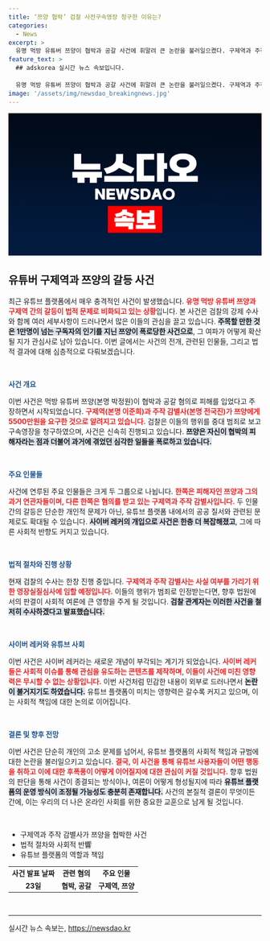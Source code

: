```yaml
---
title: ‘쯔양 협박’ 검찰 사전구속영장 청구한 이유는?
categories:
  - News
excerpt: >
  유명 먹방 유튜버 쯔양이 협박과 공갈 사건에 휘말려 큰 논란을 불러일으켰다. 구제역과 주작 감별사가 쯔양에게 5500만원을 갈취한 혐의를 받고 있으며, 검찰은 이들의 구속 영장을 청구했다. 사건의 진실은 과연 무엇일까?
feature_text: >
  ## adskorea 실시간 뉴스 속보입니다.

  유명 먹방 유튜버 쯔양이 협박과 공갈 사건에 휘말려 큰 논란을 불러일으켰다. 구제역과 주작 감별사가 쯔양에게 5500만원을 갈취한 혐의를 받고 있으며, 검찰은 이들의 구속 영장을 청구했다. 사건의 진실은 과연 무엇일까?
image: '/assets/img/newsdao_breakingnews.jpg'
---
```


<p><img src="/assets/img/newsdao_breakingnews.jpg" alt="adskorea 속보" /></p>

<h2 data-ke-size="size26">유튜버 구제역과 쯔양의 갈등 사건</h2>

<p data-ke-size="size16">최근 유튜브 플랫폼에서 매우 충격적인 사건이 발생했습니다. <b><span style="color: #ee2323;">유명 먹방 유튜버 쯔양과 구제역 간의 갈등이 법적 문제로 비화되고 있는 상황</span></b>입니다. 본 사건은 검찰의 강제 수사와 함께 여러 세부사항이 드러나면서 많은 이들의 관심을 끌고 있습니다. <b><span style="background-color: #21538527;">주목할 만한 것은 1만명이 넘는 구독자의 인기를 지닌 쯔양이 폭로당한 사건으로</span></b>, 그 여파가 어떻게 확산될 지가 관심사로 남아 있습니다. 이번 글에서는 사건의 전개, 관련된 인물들, 그리고 법적 결과에 대해 심층적으로 다뤄보겠습니다.</p>

<p data-ke-size="size16">&nbsp;</p>

<p><b><span style="color: #1a5490;">사건 개요</span></b></p>

<p data-ke-size="size16">이번 사건은 먹방 유튜버 쯔양(본명 박정원)이 협박과 공갈 혐의로 피해를 입었다고 주장하면서 시작되었습니다. <b><span style="color: #ee2323;">구제역(본명 이준희)과 주작 감별사(본명 전국진)가 쯔양에게 5500만원을 요구한 것으로 알려지고 있습니다.</span></b> 검찰은 이들의 행위를 중대 범죄로 보고 구속영장을 청구하였으며, 사건은 신속히 진행되고 있습니다. <b><span style="background-color: #21538527;">쯔양은 자신이 협박의 피해자라는 점과 더불어 과거에 겪었던 심각한 일들을 폭로하고 있습니다.</span></b></p>

<p data-ke-size="size16">&nbsp;</p>

<p><b><span style="color: #1a5490;">주요 인물들</span></b></p>

<p data-ke-size="size16">사건에 연루된 주요 인물들은 크게 두 그룹으로 나뉩니다. <b><span style="color: #ee2323;">한쪽은 피해자인 쯔양과 그의 과거 연관자들이며, 다른 한쪽은 혐의를 받고 있는 구제역과 주작 감별사입니다.</span></b> 두 인물 간의 갈등은 단순한 개인적 문제가 아닌, 유튜브 플랫폼 내에서의 공공 질서와 관련된 문제로도 확대될 수 있습니다. <b><span style="background-color: #21538527;">사이버 레커의 개입으로 사건은 한층 더 복잡해졌고</span></b>, 그에 따른 사회적 반향도 커지고 있습니다.</p>

<p data-ke-size="size16">&nbsp;</p>

<p><b><span style="color: #1a5490;">법적 절차와 진행 상황</span></b></p>

<p data-ke-size="size16">현재 검찰의 수사는 한창 진행 중입니다. <b><span style="color: #ee2323;">구제역과 주작 감별사는 사실 여부를 가리기 위한 영장실질심사에 임할 예정입니다.</span></b> 이들의 행위가 범죄로 인정받는다면, 향후 법원에서의 판결이 사회적 여론에 큰 영향을 주게 될 것입니다. <b><span style="background-color: #21538527;">검찰 관계자는 이러한 사건을 철저히 수사하겠다고 발표했습니다.</span></b></p>

<p data-ke-size="size16">&nbsp;</p>

<p><b><span style="color: #1a5490;">사이버 레커와 유튜브 사회</span></b></p>

<p data-ke-size="size16">이번 사건은 사이버 레커라는 새로운 개념이 부각되는 계기가 되었습니다. <b><span style="color: #ee2323;">사이버 레커들은 사회적 이슈를 통해 관심을 유도하는 콘텐츠를 제작하며, 이들이 사건에 미친 영향력은 무시할 수 없는 상황입니다.</span></b> 이번 사건처럼 민감한 내용이 외부로 드러나면서 <b><span style="background-color: #21538527;">논란이 불거지기도 하였습니다.</span></b> 유튜브 플랫폼이 미치는 영향력은 갈수록 커지고 있으며, 이는 사회적 책임에 대한 논의로 이어집니다.</p>

<p data-ke-size="size16">&nbsp;</p>

<p><b><span style="color: #1a5490;">결론 및 향후 전망</span></b></p>

<p data-ke-size="size16">이번 사건은 단순히 개인의 고소 문제를 넘어서, 유튜브 플랫폼의 사회적 책임과 규범에 대한 논란을 불러일으키고 있습니다. <b><span style="color: #ee2323;">결국, 이 사건을 통해 유튜브 사용자들이 어떤 행동을 취하고 이에 대한 후폭풍이 어떻게 이어질지에 대한 관심이 커질 것입니다.</span></b> 향후 법원의 판단을 통해 사건이 종결되는 방식이나, 여론이 어떻게 형성될지에 따라 <b><span style="background-color: #21538527;">유튜브 플랫폼의 운영 방식이 조정될 가능성도 충분히 존재합니다.</span></b> 사건의 본질적 결론이 무엇이든 간에, 이는 우리의 더 나은 온라인 사회를 위한 중요한 교훈으로 남게 될 것입니다.</p>

<p data-ke-size="size16">&nbsp;</p>

<ul>
<li>구제역과 주작 감별사가 쯔양을 협박한 사건</li>
<li>법적 절차와 사회적 반響</li>
<li>유튜브 플랫폼의 역할과 책임</li>
</ul>

<table>
<tr>
<td style="text-align: center; height: 17px;"><b>사건 발표 날짜</b></td>
<td style="text-align: center; height: 17px;"><b>관련 혐의</b></td>
<td style="text-align: center; height: 17px;"><b>주요 인물</b></td>
</tr>
<tr>
<td style="text-align: center; height: 17px;"><b>23일</b></td>
<td style="text-align: center; height: 17px;"><b>협박, 공갈</b></td>
<td style="text-align: center; height: 17px;"><b>구제역, 쯔양</b></td>
</tr>
</table>

<p data-ke-size="size16">&nbsp;</p>

<hr />
실시간 뉴스 속보는, <a href="https://newsdao.kr" rel="dofollow">https://newsdao.kr</a>


